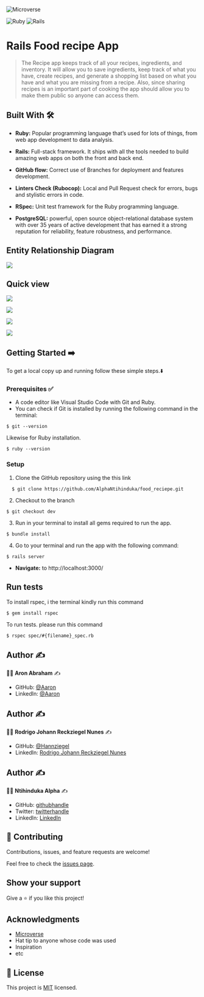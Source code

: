 ![Microverse](https://img.shields.io/badge/-Microverse-%20%236f23ff?style=for-the-badge) 

![Ruby](https://img.shields.io/badge/ruby-%23CC342D.svg?style=for-the-badge&logo=ruby&logoColor=white) 
![Rails](https://camo.githubusercontent.com/2f7aa65a22dedd331620c426fd36d88c01600b2c8ed750c41cc72b4d86364937/68747470733a2f2f696d672e736869656c64732e696f2f62616467652f7261696c732d2532334343303030302e7376673f7374796c653d666f722d7468652d6261646765266c6f676f3d727562792d6f6e2d7261696c73266c6f676f436f6c6f723d7768697465)

# Rails Food recipe App 

> The Recipe app keeps track of all your recipes, ingredients, and inventory. It will allow you to save ingredients, keep track of what you have, create recipes, and generate a shopping list based on what you have and what you are missing from a recipe. Also, since sharing recipes is an important part of cooking the app should allow you to make them public so anyone can access them. 


## Built With :hammer_and_wrench: 

- **Ruby:** Popular programming language that’s used for lots of things, from web app development to data analysis.

- **Rails:**  Full-stack framework. It ships with all the tools needed to build amazing web apps on both the front and back end.

- **GitHub flow:**  Correct use of Branches for deployment and features development.

- **Linters Check (Rubocop):** Local and Pull Request check for errors, bugs and stylistic errors in code.

- **RSpec:** Unit test framework for the Ruby programming language.

- **PostgreSQL:** powerful, open source object-relational database system with over 35 years of active development that has earned it a strong reputation for reliability, feature robustness, and performance.

## Entity Relationship Diagram 

![](./recipe_erd.png)

## Quick view

![](././app/assets/images/Screenshot%20from%202022-11-20%2003-02-03.png)

![](././app/assets/images/Screenshot%20from%202022-11-20%2003-02-42.png)

![](././app/assets/images/Screenshot%20from%202022-11-20%2003-21-57.png)

![](././app/assets/images/Screenshot%20from%202022-11-20%2003-03-00.png)


## Getting Started ➡️

To get a local copy up and running follow these simple steps.:arrow_down:

### Prerequisites ✅
- A code editor like Visual Studio Code with Git and Ruby.
- You can check if Git is installed by running the following command in the terminal: 

```
$ git --version
```

Likewise for Ruby installation.

```
$ ruby --version
``` 

### Setup

1. Clone the GitHub repository using the  this link 
```
  $ git clone https://github.com/AlphaNtihinduka/food_reciepe.git
```
2. Checkout to the branch
```
$ git checkout dev
```
3. Run in your terminal to install all gems required to run the app.
```
$ bundle install
``` 
4. Go to your terminal and run the app with the following command:
```
$ rails server
```
- **Navigate:** to http://localhost:3000/ 


## Run tests

To install rspec, i the terminal kindly run this command
```
$ gem install rspec
```
To run tests. please run this command
```
$ rspec spec/#{filename}_spec.rb
```

## Author :writing_hand:

:man_technologist:  **Aron Abraham** :writing_hand: 

- GitHub: [@Aaron](https://github.com/aron-helu)
- LinkedIn: [@Aaron](https://www.linkedin.com/in/aron-abraham-90a4321b0/)  

## Author :writing_hand:

:man_technologist:  **Rodrigo Johann Reckziegel Nunes** :writing_hand: 

- GitHub: [@Hannziegel](https://github.com/Hannziegel)
- LinkedIn: [Rodrigo Johann Reckziegel Nunes](https://www.linkedin.com/in/rodrigojrnunes/)

## Author :writing_hand:

:man_technologist:  **Ntihinduka Alpha** :writing_hand: 

- GitHub: [githubhandle](https://github.com/AlphaNtihinduka)
- Twitter: [twitterhandle](https://twitter.com/@alphantihinduka)
- LinkedIn: [LinkedIn](https://www.linkedin.com/in/ntihinduka-alpha-81bb7b22a/) 
## 🤝 Contributing

Contributions, issues, and feature requests are welcome!

Feel free to check the [issues page](../../issues/).

## Show your support

Give a ⭐️ if you like this project!

## Acknowledgments
- [Microverse](https://www.microverse.org/)
- Hat tip to anyone whose code was used
- Inspiration
- etc

## 📝 License

This project is [MIT](./LICENSE) licensed.
